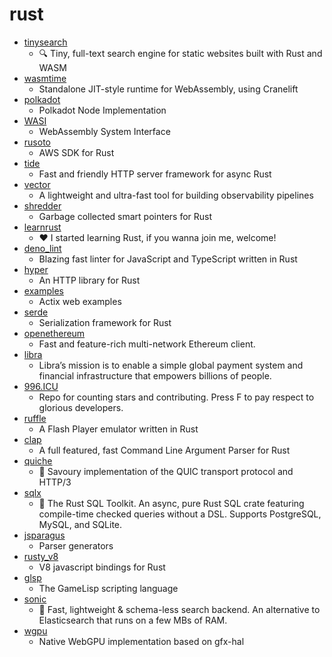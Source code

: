 # rust
- [tinysearch](https://github.com/mre/tinysearch)
  - 🔍 Tiny, full-text search engine for static websites built with Rust and WASM
- [wasmtime](https://github.com/bytecodealliance/wasmtime)
  - Standalone JIT-style runtime for WebAssembly, using Cranelift
- [polkadot](https://github.com/paritytech/polkadot)
  - Polkadot Node Implementation
- [WASI](https://github.com/WebAssembly/WASI)
  - WebAssembly System Interface
- [rusoto](https://github.com/rusoto/rusoto)
  - AWS SDK for Rust
- [tide](https://github.com/http-rs/tide)
  - Fast and friendly HTTP server framework for async Rust
- [vector](https://github.com/timberio/vector)
  - A lightweight and ultra-fast tool for building observability pipelines
- [shredder](https://github.com/Others/shredder)
  - Garbage collected smart pointers for Rust
- [learnrust](https://github.com/inancgumus/learnrust)
  - ❤️ I started learning Rust, if you wanna join me, welcome!
- [deno_lint](https://github.com/denoland/deno_lint)
  - Blazing fast linter for JavaScript and TypeScript written in Rust
- [hyper](https://github.com/hyperium/hyper)
  - An HTTP library for Rust
- [examples](https://github.com/actix/examples)
  - Actix web examples
- [serde](https://github.com/serde-rs/serde)
  - Serialization framework for Rust
- [openethereum](https://github.com/openethereum/openethereum)
  - Fast and feature-rich multi-network Ethereum client.
- [libra](https://github.com/libra/libra)
  - Libra’s mission is to enable a simple global payment system and financial infrastructure that empowers billions of people.
- [996.ICU](https://github.com/996icu/996.ICU)
  - Repo for counting stars and contributing. Press F to pay respect to glorious developers.
- [ruffle](https://github.com/ruffle-rs/ruffle)
  - A Flash Player emulator written in Rust
- [clap](https://github.com/clap-rs/clap)
  - A full featured, fast Command Line Argument Parser for Rust
- [quiche](https://github.com/cloudflare/quiche)
  - 🥧 Savoury implementation of the QUIC transport protocol and HTTP/3
- [sqlx](https://github.com/launchbadge/sqlx)
  - 🧰 The Rust SQL Toolkit. An async, pure Rust SQL crate featuring compile-time checked queries without a DSL. Supports PostgreSQL, MySQL, and SQLite.
- [jsparagus](https://github.com/mozilla-spidermonkey/jsparagus)
  - Parser generators
- [rusty_v8](https://github.com/denoland/rusty_v8)
  - V8 javascript bindings for Rust
- [glsp](https://github.com/fleabitdev/glsp)
  - The GameLisp scripting language
- [sonic](https://github.com/valeriansaliou/sonic)
  - 🦔 Fast, lightweight & schema-less search backend. An alternative to Elasticsearch that runs on a few MBs of RAM.
- [wgpu](https://github.com/gfx-rs/wgpu)
  - Native WebGPU implementation based on gfx-hal
